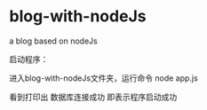 # blog-with-nodeJs
a blog based on nodeJs

启动程序：

进入blog-with-nodeJs文件夹，运行命令 node app.js 

看到打印出 数据库连接成功 即表示程序启动成功

